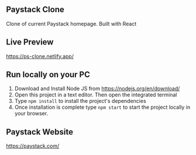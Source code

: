 ## Paystack Clone

Clone of current Paystack homepage. Built with React

## Live Preview 

https://ps-clone.netlify.app/

## Run locally on your PC

1. Download and Install Node JS from https://nodejs.org/en/download/
2. Open this project in a text editor. Then open the integrated terminal
3. Type `npm install` to install the project's dependencies
4. Once installation is complete type `npm start` to start the project locally in your browser.


## Paystack Website 

https://paystack.com/
